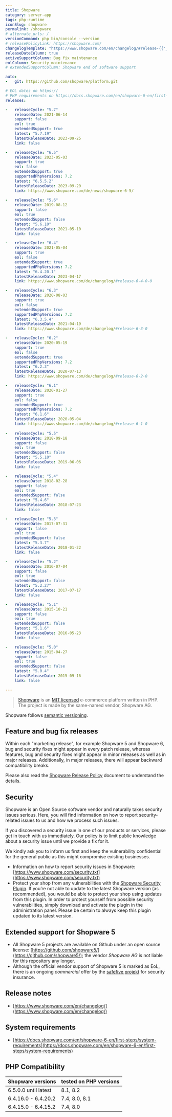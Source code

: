 ```yaml
---
title: Shopware
category: server-app
tags: php-runtime
iconSlug: shopware
permalink: /shopware
# alternate_urls: /
versionCommand: php bin/console --version
# releasePolicyLink: https://shopware.com/
changelogTemplate: "https://www.shopware.com/en/changelog/#release-{{'__LATEST__'|replace:'.','-'}}"
releaseDateColumn: true
activeSupportColumn: Bug fix maintenance
eolColumn: Security maintenance
# extendedSupportColumn: Shopware end of software support

auto:
-   git: https://github.com/shopware/platform.git

# EOL dates on https://
# PHP requirements on https://docs.shopware.com/en/shopware-6-en/first-steps/system-requirements
releases:

-   releaseCycle: "5.7"
    releaseDate: 2021-06-14
    support: false
    eol: true
    extendedSupport: true
    latest: "5.7.19"
    latestReleaseDate: 2023-09-25
    link: false

-   releaseCycle: "6.5"
    releaseDate: 2023-05-03
    support: true
    eol: false
    extendedSupport: true
    supportedPhpVersions: 7.2
    latest: "6.5.5.2"
    latestReleaseDate: 2023-09-20
    link: https://www.shopware.com/de/news/shopware-6-5/
    
-   releaseCycle: "5.6"
    releaseDate: 2019-08-12
    support: false
    eol: true
    extendedSupport: false
    latest: "5.6.10"
    latestReleaseDate: 2021-05-10
    link: false

-   releaseCycle: "6.4"
    releaseDate: 2021-05-04
    support: true
    eol: false
    extendedSupport: true
    supportedPhpVersions: 7.2
    latest: "6.4.20.1"
    latestReleaseDate: 2023-04-17
    link: https://www.shopware.com/de/changelog/#release-6-4-0-0

-   releaseCycle: "6.3"
    releaseDate: 2020-08-03
    support: true
    eol: false
    extendedSupport: true
    supportedPhpVersions: 7.2
    latest: "6.3.5.4"
    latestReleaseDate: 2021-04-19
    link: https://www.shopware.com/de/changelog/#release-6-3-0

-   releaseCycle: "6.2"
    releaseDate: 2020-05-19
    support: true
    eol: false
    extendedSupport: true
    supportedPhpVersions: 7.2
    latest: "6.2.3"
    latestReleaseDate: 2020-07-13
    link: https://www.shopware.com/de/changelog/#release-6-2-0

-   releaseCycle: "6.1"
    releaseDate: 2020-01-27
    support: true
    eol: false
    extendedSupport: true
    supportedPhpVersions: 7.2
    latest: "6.1.6"
    latestReleaseDate: 2020-05-04
    link: https://www.shopware.com/de/changelog/#release-6-1-0
    
-   releaseCycle: "5.5"
    releaseDate: 2018-09-18
    support: false
    eol: true
    extendedSupport: false
    latest: "5.5.10"
    latestReleaseDate: 2019-06-06
    link: false

-   releaseCycle: "5.4"
    releaseDate: 2018-02-28
    support: false
    eol: true
    extendedSupport: false
    latest: "5.4.6"
    latestReleaseDate: 2018-07-23
    link: false

-   releaseCycle: "5.3"
    releaseDate: 2017-07-31
    support: false
    eol: true
    extendedSupport: false
    latest: "5.3.7"
    latestReleaseDate: 2018-01-22
    link: false

-   releaseCycle: "5.2"
    releaseDate: 2016-07-04
    support: false
    eol: true
    extendedSupport: false
    latest: "5.2.27"
    latestReleaseDate: 2017-07-17
    link: false

-   releaseCycle: "5.1"
    releaseDate: 2015-10-21
    support: false
    eol: true
    extendedSupport: false
    latest: "5.1.6"
    latestReleaseDate: 2016-05-23
    link: false

-   releaseCycle: "5.0"
    releaseDate: 2015-04-27
    support: false
    eol: true
    extendedSupport: false
    latest: "5.0.4"
    latestReleaseDate: 2015-09-16
    link: false

---
```


> [Shopware](https://shopware.com) is an [MIT licensed](https://github.com/shopware/platform/blob/trunk/LICENSE)
> e-commerce platform written in PHP. The project is made by the same-named vendor, Shopware AG.

Shopware follows [semantic versioning](https://semver.org/).

## Feature and bug fix releases

Within each "marketing release", for example Shopware 5 and Shopware 6, bug and security fixes might appear in every patch release, whereas features, bug and security fixes might appear in minor releases as well as in major releases. Additionally, in major releases, there will appear backward compatibility breaks. 

Please also read the [Shopware Release Policy](TBD) document to understand the details. 

## Security

Shopware is an Open Source software vendor and naturally takes security issues serious. Here, you will find information on how to report security-related issues to us and how we process such issues.

If you discovered a security issue in one of our products or services, please get in touch with us immediately. Our policy is to limit public knowledge about a security issue until we provide a fix for it.

We kindly ask you to inform us first and keep the vulnerability confidential for the general public as this might compromise existing businesses.

* Information on how to report security issues in Shopware: [https://www.shopware.com/security.txt](https://www.shopware.com/security.txt) 
* Protect your shop from any vulnerabilities with the [Shopware Security Plugin](https://store.shopware.com/en/swag575294366635f/shopware-security-plugin.html). If you’re not able to update to the latest Shopware version (as recommended), you would be able to protect your shop using updates from this plugin. In order to protect yourself from possible security vulnerabilities, simply download and activate the plugin in the administration panel. Please be certain to always keep this plugin updated to its latest version.  
 

## Extended support for Shopware 5

* All Shopware 5 projects are available on Github under an open source license: [https://github.com/shopware5/](https://github.com/shopware5/); the vendor _Shopware AG_ is not liable for this repository any longer.
* Although the official vendor support of Shopware 5 is marked as EoL, there is an ongoing _commercial_ offer by the [safefive projekt](https://safefive.de/en/home/) for security insurance.

## Release notes

* [https://www.shopware.com/en/changelog/](https://www.shopware.com/en/changelog/)

## System requirements

* [https://docs.shopware.com/en/shopware-6-en/first-steps/system-requirements](https://docs.shopware.com/en/shopware-6-en/first-steps/system-requirements)

## PHP Compatibility

| Shopware versions | tested on PHP versions |
| -------- | ------- |
| 6.5.0.0 until latest | 8.1, 8.2 |
| 6.4.16.0 - 6.4.20.2 | 7.4, 8.0, 8.1 |
| 6.4.15.0 - 6.4.15.2 | 7.4, 8.0 |
